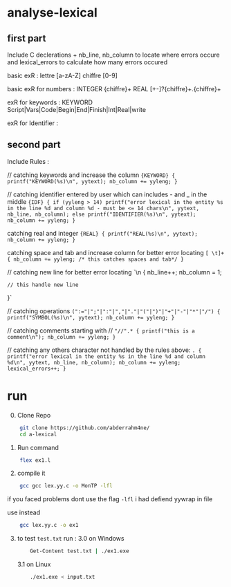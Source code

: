 # analyse-lexical

## first part

Include C declerations + nb_line, nb_column to locate where errors occure and lexical_errors to calculate how many errors occured

basic exR :
lettre [a-zA-Z]
chiffre [0-9]

basic exR for numbers :
INTEGER {chiffre}+
REAL [+-]?{chiffre}+\.{chiffre}+

exR for keywords :
KEYWORD Script|Vars|Code|Begin|End|Finish|Int|Real|write

exR for Identifier :

## second part

Include Rules :

// catching keywords and increase the column
`{KEYWORD} {
    printf("KEYWORD(%s)\n", yytext);
    nb_column += yyleng;
}`

// catching identifier entered by user which can includes - and _ in the middle
`{IDF} {
    if (yyleng > 14)
        printf("error lexical in the entity %s in the line %d and column %d - must be <= 14 chars\n",
               yytext, nb_line, nb_column);
    else
        printf("IDENTIFIER(%s)\n", yytext);
    nb_column += yyleng;
}`

catching real and integer
`{REAL} {
    printf("REAL(%s)\n", yytext);
    nb_column += yyleng;
}`

catching space and tab and increase column for better error locating
`[ \t]+ {
    nb_column += yyleng;
    /* this catches spaces and tab*/
}`

// catching new line for better error locating
`\n {
    nb_line++;
    nb_column = 1;

    // this handle new line
}`

// catching operations
`(":="|";"|":"|","|"."|"("|")"|"+"|"-"|"*"|"/") {
    printf("SYMBOL(%s)\n", yytext);
    nb_column += yyleng;
}`

// catching comments starting with //
`"//".* {
    printf("this is a comment\n");
    nb_column += yyleng;
}`

// catching any others character not handled by the rules above:
`. {
    printf("error lexical in the entity %s in the line %d and column %d\n", yytext, nb_line, nb_column);
    nb_column += yyleng;
    lexical_errors++;
}`


# run

0. Clone Repo
```sh
    git clone https://github.com/abderrahm4ne/
    cd a-lexical
```
1. Run command
```sh
    flex ex1.l
```

2. compile it 
```sh
    gcc gcc lex.yy.c -o MonTP -lfl
```
if you faced problems dont use the flag `-lfl` i had defiend yywrap in file

use instead 
```sh
    gcc lex.yy.c -o ex1
```

3. to test `test.txt` run :
    3.0 on Windows 
    ```sh
        Get-Content test.txt | ./ex1.exe
    ```
    3.1 on Linux
    ```sh
        ./ex1.exe < input.txt
    ```
